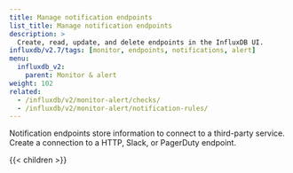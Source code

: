 ```yaml
---
title: Manage notification endpoints
list_title: Manage notification endpoints
description: >
  Create, read, update, and delete endpoints in the InfluxDB UI.
influxdb/v2.7/tags: [monitor, endpoints, notifications, alert]
menu:
  influxdb_v2:
    parent: Monitor & alert
weight: 102
related:
  - /influxdb/v2/monitor-alert/checks/
  - /influxdb/v2/monitor-alert/notification-rules/
---
```


Notification endpoints store information to connect to a third-party service.
Create a connection to a HTTP, Slack, or PagerDuty endpoint.

{{< children >}}
